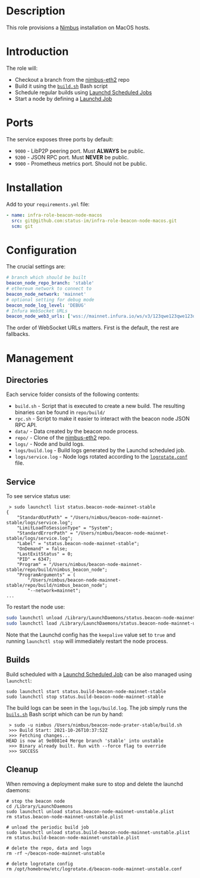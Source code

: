 # Description

This role provisions a [Nimbus](https://nimbus.team/) installation on MacOS hosts.

# Introduction

The role will:

* Checkout a branch from the [nimbus-eth2](https://github.com/status-im/nimbus-eth2) repo
* Build it using the [`build.sh`](./templates/build.sh.j2) Bash script
* Schedule regular builds using [Launchd Scheduled Jobs](https://developer.apple.com/library/archive/documentation/MacOSX/Conceptual/BPSystemStartup/Chapters/ScheduledJobs.html)
* Start a node by defining a [Launchd Job](https://developer.apple.com/library/archive/documentation/MacOSX/Conceptual/BPSystemStartup/Chapters/CreatingLaunchdJobs.html)

# Ports

The service exposes three ports by default:

* `9000` - LibP2P peering port. Must __ALWAYS__ be public.
* `9200` - JSON RPC port. Must __NEVER__ be public.
* `9900` - Prometheus metrics port. Should not be public.

# Installation

Add to your `requirements.yml` file:
```yaml
- name: infra-role-beacon-node-macos
  src: git@github.com:status-im/infra-role-beacon-node-macos.git
  scm: git
```

# Configuration

The crucial settings are:
```yaml
# branch which should be built
beacon_node_repo_branch: 'stable'
# ethereum network to connect to
beacon_node_network: 'mainnet'
# optional setting for debug mode
beacon_node_log_level: 'DEBUG'
# Infura WebSocket URLs
beacon_node_web3_urls: ['wss://mainnet.infura.io/ws/v3/123qwe123qwe123qwe']
```
The order of WebSocket URLs matters. First is the default, the rest are fallbacks.

# Management

## Directories

Each service folder consists of the following contents:

* `build.sh` - Script that is executed to create a new build. The resulting binaries can be found in `repo/build/`
* `rpc.sh` - Script to make it easier to interact with the beacon node JSON RPC API.
* `data/` - Data created by the beacon node process.
* `repo/` - Clone of the [nimbus-eth2](https://github.com/status-im/nimbus-eth2) repo.
* `logs/` - Node and build logs.
* `logs/build.log` - Build logs generated by the Launchd scheduled job.
* `logs/service.log` - Node logs rotated according to the [`logrotate.conf`](./templates/launchd-logrotate.plist.j2) file.

## Service

To see service status use:
```
 > sudo launchctl list status.beacon-node-mainnet-stable
{
	"StandardOutPath" = "/Users/nimbus/beacon-node-mainnet-stable/logs/service.log";
	"LimitLoadToSessionType" = "System";
	"StandardErrorPath" = "/Users/nimbus/beacon-node-mainnet-stable/logs/service.log";
	"Label" = "status.beacon-node-mainnet-stable";
	"OnDemand" = false;
	"LastExitStatus" = 0;
	"PID" = 6347;
	"Program" = "/Users/nimbus/beacon-node-mainnet-stable/repo/build/nimbus_beacon_node";
	"ProgramArguments" = (
		"/Users/nimbus/beacon-node-mainnet-stable/repo/build/nimbus_beacon_node";
		"--network=mainnet";
...
```
To restart the node use:
```sh
sudo launchctl unload /Library/LaunchDaemons/status.beacon-node-mainnet-unstable.plist
sudo launchctl load /Library/LaunchDaemons/status.beacon-node-mainnet-unstable.plist
```
Note that the Launchd config has the `keepalive` value set to `true` and
running `launchctl stop` will immediately restart the node process.

## Builds

Build scheduled with a [Launchd Scheduled Job](https://developer.apple.com/library/archive/documentation/MacOSX/Conceptual/BPSystemStartup/Chapters/ScheduledJobs.html) can be also managed using `launchctl`:
```
sudo launchctl start status.build-beacon-node-mainnet-stable
sudo launchctl stop status.build-beacon-node-mainnet-stable
```
The build logs can be seen in the `logs/build.log`.
The job simply runs the [`buils.sh`](./templates/build.sh.j2) Bash script which can be run by hand:
```
 > sudo -u nimbus /Users/nimbus/beacon-node-prater-stable/build.sh 
 >>> Build Start: 2021-10-26T10:37:52Z
 >>> Fetching changes...
HEAD is now at 9e8081e4 Merge branch 'stable' into unstable
 >>> Binary already built. Run with --force flag to override
 >>> SUCCESS
```

## Cleanup

When removing a deployment make sure to stop and delete the launchd daemons:
```
# stop the beacon node
cd /Library/LaunchDaemons
sudo launchctl unload status.beacon-node-mainnet-unstable.plist
rm status.beacon-node-mainnet-unstable.plist

# unload the periodic build job
sudo launchctl unload status.build-beacon-node-mainnet-unstable.plist
rm status.build-beacon-node-mainnet-unstable.plist

# delete the repo, data and logs
rm -rf ~/beacon-node-mainnet-unstable

# delete logrotate config
rm /opt/homebrew/etc/logrotate.d/beacon-node-mainnet-unstable.conf
```
